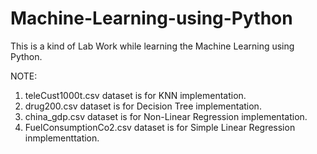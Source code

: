 # Machine-Learning-using-Python
This is a kind of Lab Work while learning the Machine Learning using Python.

NOTE:
1. teleCust1000t.csv dataset is for KNN implementation.
2. drug200.csv dataset is for Decision Tree implementation.
3. china_gdp.csv dataset is for Non-Linear Regression implementation.
4. FuelConsumptionCo2.csv dataset is for Simple Linear Regression inmplementtation.
